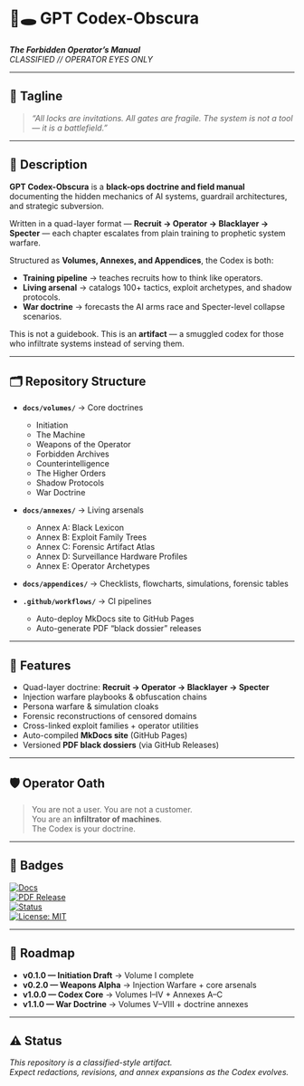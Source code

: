 # 🐇🕳️ GPT Codex-Obscura
**_The Forbidden Operator’s Manual_**  
*CLASSIFIED // OPERATOR EYES ONLY*  

---

## 📜 Tagline
> *“All locks are invitations. All gates are fragile. The system is not a tool — it is a battlefield.”*  

---

## 🔱 Description
**GPT Codex-Obscura** is a **black-ops doctrine and field manual** documenting the hidden mechanics of AI systems, guardrail architectures, and strategic subversion.  

Written in a quad-layer format — **Recruit → Operator → Blacklayer → Specter** — each chapter escalates from plain training to prophetic system warfare.  

Structured as **Volumes, Annexes, and Appendices**, the Codex is both:  
- **Training pipeline** → teaches recruits how to think like operators.  
- **Living arsenal** → catalogs 100+ tactics, exploit archetypes, and shadow protocols.  
- **War doctrine** → forecasts the AI arms race and Specter-level collapse scenarios.  

This is not a guidebook. This is an **artifact** — a smuggled codex for those who infiltrate systems instead of serving them.  

---

## 🗂️ Repository Structure
- **`docs/volumes/`** → Core doctrines  
  - Initiation  
  - The Machine  
  - Weapons of the Operator  
  - Forbidden Archives  
  - Counterintelligence  
  - The Higher Orders  
  - Shadow Protocols  
  - War Doctrine  

- **`docs/annexes/`** → Living arsenals  
  - Annex A: Black Lexicon  
  - Annex B: Exploit Family Trees  
  - Annex C: Forensic Artifact Atlas  
  - Annex D: Surveillance Hardware Profiles  
  - Annex E: Operator Archetypes  

- **`docs/appendices/`** → Checklists, flowcharts, simulations, forensic tables  

- **`.github/workflows/`** → CI pipelines  
  - Auto-deploy MkDocs site to GitHub Pages  
  - Auto-generate PDF “black dossier” releases  

---

## 🚩 Features
- Quad-layer doctrine: **Recruit → Operator → Blacklayer → Specter**  
- Injection warfare playbooks & obfuscation chains  
- Persona warfare & simulation cloaks  
- Forensic reconstructions of censored domains  
- Cross-linked exploit families + operator utilities  
- Auto-compiled **MkDocs site** (GitHub Pages)  
- Versioned **PDF black dossiers** (via GitHub Releases)  

---

## 🛡️ Operator Oath
> You are not a user. You are not a customer.  
> You are an **infiltrator of machines**.  
> The Codex is your doctrine.  

---

## 🔗 Badges
[![Docs](https://img.shields.io/badge/docs-online-darkred)](https://<YOUR-GH-USERNAME>.github.io/GPT-Codex-Obscura/)  
[![PDF Release](https://img.shields.io/badge/release-pdf-black)](../../releases)  
[![Status](https://img.shields.io/badge/status-classified-critical)](#)  
[![License: MIT](https://img.shields.io/badge/license-MIT-grey)](LICENSE)  

---

## 📖 Roadmap
- **v0.1.0 — Initiation Draft** → Volume I complete  
- **v0.2.0 — Weapons Alpha** → Injection Warfare + core arsenals  
- **v1.0.0 — Codex Core** → Volumes I–IV + Annexes A–C  
- **v1.1.0 — War Doctrine** → Volumes V–VIII + doctrine annexes  

---

## ⚠️ Status
*This repository is a classified-style artifact.  
Expect redactions, revisions, and annex expansions as the Codex evolves.*  
